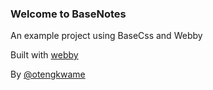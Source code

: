 ### Welcome to BaseNotes

An example project using BaseCss and Webby 

Built with [webby](https://github.com/sylynder/webby)

By [@otengkwame](https://www.github.com/otengkwame)